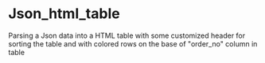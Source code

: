 # Json_html_table
Parsing a Json data into a HTML table with some customized header for sorting the table and with colored rows on the base of "order_no" column in table
